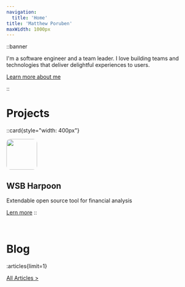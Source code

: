 ```yaml
---
navigation:
  title: 'Home'
title: 'Matthew Poruben'
maxWidth: 1000px
---
```


::banner

I'm a software engineer and a team leader. I love building teams and
technologies that deliver delightful experiences to users.

[Learn more about me](/about)

<ContactButtons/>
::


# Projects

::card{style="width: 400px"}

<img src="/images/projects/wsb-harpoon.jpg" width="80" height="80" style="border-radius: 10px"/>

## WSB Harpoon
Extendable open source tool for financial analysis

[Lern more](https://mporuben.github.io/wsb-harpoon)
::


<br/>

# Blog
:articles{limit=1}

[All Articles >](/blog)
